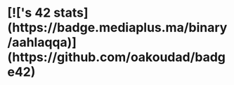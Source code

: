 <h1> [![<username>'s 42 stats](https://badge.mediaplus.ma/binary/aahlaqqa)](https://github.com/oakoudad/badge42) </h1>

